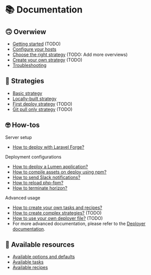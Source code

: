 # 📚 Documentation

## 🙃 Overwiew
* [Getting started](overview-getting-started.md) (TODO)
* [Configure your hosts](overview-configure-hosts.md)
* [Choose the right strategy](overview-strategy-choose.md) (TODO: Add more overviews)
* [Create your own strategy](overview-strategy-create.md) (TODO)
* [Troubleshooting](troubleshooting.md)

## 🤔 Strategies
* [Basic strategy](strategy-basic.md)
* [Locally-built strategy](strategy-local.md)
* [First deploy strategy](strategy-first-deploy.md) (TODO)
* [Git pull only strategy](strategy-git-pull.md) (TODO)

## 🤓 How-tos

Server setup
* [How to deploy with Laravel Forge?](how-to-forge.md)

Deployment configurations
* [How to deploy a Lumen application?](how-to-lumen.md)
* [How to compile assets on deploy using npm?](how-to-npm.md)
* [How to send Slack notifications?](how-to-slack.md)
* [How to reload php-fpm?](how-to-reload-fpm.md)
* [How to terminate horizon?](how-to-horizon.md)

Advanced usage
* [How to create your own tasks and recipes?](how-to-custom-recipes.md)
* [How to create complex strategies?](how-to-complex-strategies.md) (TODO)
* [How to use your own deployer file?](how-to-custom-deployer-file.md) (TODO)
* For more advanced documentation, please refer to the [Deployer documentation](https://deployer.org/docs).

## 🎁 Available resources 
* [Available options and defaults](all-options.md)
* [Available tasks](all-tasks.md)
* [Available recipes](all-recipes.md)
